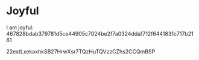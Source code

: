 # Joyful

I am joyful: 467828bdab379781d5ce44905c7024be2f7a0324dda1712f6441831c717b2161


22extLxekaxhkSB27HrwXsr7TQzHuTQVzzCZhs2CCQmBSP